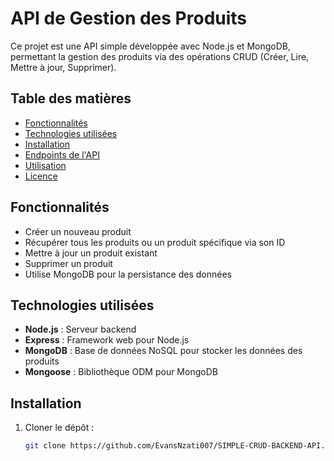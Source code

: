 # API de Gestion des Produits

Ce projet est une API simple développée avec Node.js et MongoDB, permettant la gestion des produits via des opérations CRUD (Créer, Lire, Mettre à jour, Supprimer).

## Table des matières

- [Fonctionnalités](#fonctionnalités)
- [Technologies utilisées](#technologies-utilisées)
- [Installation](#installation)
- [Endpoints de l'API](#endpoints-de-lapi)
- [Utilisation](#utilisation)
- [Licence](#licence)

## Fonctionnalités

- Créer un nouveau produit
- Récupérer tous les produits ou un produit spécifique via son ID
- Mettre à jour un produit existant
- Supprimer un produit
- Utilise MongoDB pour la persistance des données

## Technologies utilisées

- **Node.js** : Serveur backend
- **Express** : Framework web pour Node.js
- **MongoDB** : Base de données NoSQL pour stocker les données des produits
- **Mongoose** : Bibliothèque ODM pour MongoDB

## Installation

1. Cloner le dépôt :

   ```bash
   git clone https://github.com/EvansNzati007/SIMPLE-CRUD-BACKEND-API.git
